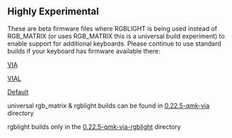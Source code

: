 ## Highly Experimental ##

These are beta firmware files where RGBLIGHT is being used instead of RGB_MATRIX (or uses RGB_MATRIX this is a universal build experiment) to enable support for additional keyboards.
Please continue to use standard builds if your keyboard has firmware available there:

[VIA](https://github.com/SRGBmods/QMK-Binaries/tree/main/QMK%2BVIA-Firmware)

[VIAL](https://github.com/SRGBmods/QMK-Binaries/tree/main/QMK%2BVIA%2BVial-Firmware)

[Default](https://github.com/SRGBmods/QMK-Binaries/tree/main/QMK%2BDefault-Firmware)

universal rgb_matrix & rgblight builds can be found in [0.22.5-qmk-via](https://github.com/SRGBmods/QMK-Binaries/tree/main/_BETA/0.22.5-qmk-via) directory

rgblight builds only in the [0.22.5-qmk-via-rgblight](https://github.com/SRGBmods/QMK-Binaries/tree/main/_BETA/0.22.5-qmk-via-rgblight) directory